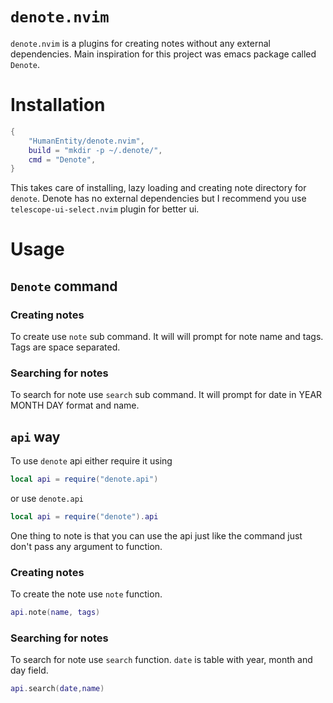# `denote.nvim`

`denote.nvim` is a plugins for creating notes without any external dependencies. Main inspiration for this project was emacs package called `Denote`.


# Installation

```lua
{
    "HumanEntity/denote.nvim",
    build = "mkdir -p ~/.denote/",
    cmd = "Denote",
} 
```

This takes care of installing, lazy loading and creating note directory for `denote`. Denote has no external dependencies but I recommend you use `telescope-ui-select.nvim` plugin for better ui.

# Usage

## `Denote` command

### Creating notes

To create use `note` sub command. It will will prompt for note name and tags. Tags are space separated.

### Searching for notes

To search for note use `search` sub command. It will prompt for date in YEAR MONTH DAY format and name.

## `api` way

To use `denote` api either require it using

```lua
local api = require("denote.api")
```

or use `denote.api`

```lua
local api = require("denote").api
```

One thing to note is that you can use the api just like the command just don't pass any argument to function.

### Creating notes

To create the note use `note` function.

```lua
api.note(name, tags)
```

### Searching for notes

To search for note use `search` function. `date` is table with year, month and day field.

```lua
api.search(date,name)
```
